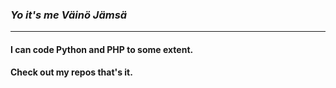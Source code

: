 
### *Yo it's me Väinö Jämsä*
---

#### I can code Python and PHP to some extent.
#### Check out my repos that's it.
